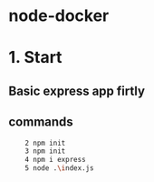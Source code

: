 # node-docker


# 1. Start

## Basic express app firtly

## commands
```sh
    2 npm init
    3 npm init
    4 npm i express
    5 node .\index.js
```